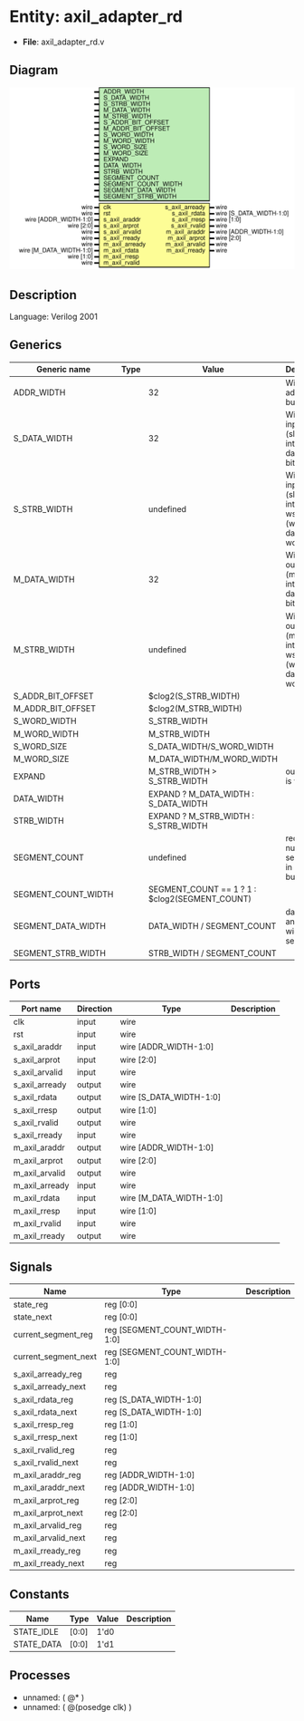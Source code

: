 # Entity: axil_adapter_rd

- **File**: axil_adapter_rd.v
## Diagram

![Diagram](axil_adapter_rd.svg "Diagram")
## Description

Language: Verilog 2001
 
## Generics

| Generic name        | Type | Value                                          | Description                                                            |
| ------------------- | ---- | ---------------------------------------------- | ---------------------------------------------------------------------- |
| ADDR_WIDTH          |      | 32                                             | Width of address bus in bits                                           |
| S_DATA_WIDTH        |      | 32                                             | Width of input (slave) interface data bus in bits                      |
| S_STRB_WIDTH        |      | undefined                                      | Width of input (slave) interface wstrb (width of data bus in words)    |
| M_DATA_WIDTH        |      | 32                                             | Width of output (master) interface data bus in bits                    |
| M_STRB_WIDTH        |      | undefined                                      | Width of output (master) interface wstrb (width of data bus in words)  |
| S_ADDR_BIT_OFFSET   |      | $clog2(S_STRB_WIDTH)                           |                                                                        |
| M_ADDR_BIT_OFFSET   |      | $clog2(M_STRB_WIDTH)                           |                                                                        |
| S_WORD_WIDTH        |      | S_STRB_WIDTH                                   |                                                                        |
| M_WORD_WIDTH        |      | M_STRB_WIDTH                                   |                                                                        |
| S_WORD_SIZE         |      | S_DATA_WIDTH/S_WORD_WIDTH                      |                                                                        |
| M_WORD_SIZE         |      | M_DATA_WIDTH/M_WORD_WIDTH                      |                                                                        |
| EXPAND              |      | M_STRB_WIDTH > S_STRB_WIDTH                    | output bus is wider                                                    |
| DATA_WIDTH          |      | EXPAND ? M_DATA_WIDTH : S_DATA_WIDTH           |                                                                        |
| STRB_WIDTH          |      | EXPAND ? M_STRB_WIDTH : S_STRB_WIDTH           |                                                                        |
| SEGMENT_COUNT       |      | undefined                                      | required number of segments in wider bus                               |
| SEGMENT_COUNT_WIDTH |      | SEGMENT_COUNT == 1 ? 1 : $clog2(SEGMENT_COUNT) |                                                                        |
| SEGMENT_DATA_WIDTH  |      | DATA_WIDTH / SEGMENT_COUNT                     | data width and keep width per segment                                  |
| SEGMENT_STRB_WIDTH  |      | STRB_WIDTH / SEGMENT_COUNT                     |                                                                        |
## Ports

| Port name      | Direction | Type                    | Description |
| -------------- | --------- | ----------------------- | ----------- |
| clk            | input     | wire                    |             |
| rst            | input     | wire                    |             |
| s_axil_araddr  | input     | wire [ADDR_WIDTH-1:0]   |             |
| s_axil_arprot  | input     | wire [2:0]              |             |
| s_axil_arvalid | input     | wire                    |             |
| s_axil_arready | output    | wire                    |             |
| s_axil_rdata   | output    | wire [S_DATA_WIDTH-1:0] |             |
| s_axil_rresp   | output    | wire [1:0]              |             |
| s_axil_rvalid  | output    | wire                    |             |
| s_axil_rready  | input     | wire                    |             |
| m_axil_araddr  | output    | wire [ADDR_WIDTH-1:0]   |             |
| m_axil_arprot  | output    | wire [2:0]              |             |
| m_axil_arvalid | output    | wire                    |             |
| m_axil_arready | input     | wire                    |             |
| m_axil_rdata   | input     | wire [M_DATA_WIDTH-1:0] |             |
| m_axil_rresp   | input     | wire [1:0]              |             |
| m_axil_rvalid  | input     | wire                    |             |
| m_axil_rready  | output    | wire                    |             |
## Signals

| Name                 | Type                          | Description |
| -------------------- | ----------------------------- | ----------- |
| state_reg            | reg [0:0]                     |             |
| state_next           | reg [0:0]                     |             |
| current_segment_reg  | reg [SEGMENT_COUNT_WIDTH-1:0] |             |
| current_segment_next | reg [SEGMENT_COUNT_WIDTH-1:0] |             |
| s_axil_arready_reg   | reg                           |             |
| s_axil_arready_next  | reg                           |             |
| s_axil_rdata_reg     | reg [S_DATA_WIDTH-1:0]        |             |
| s_axil_rdata_next    | reg [S_DATA_WIDTH-1:0]        |             |
| s_axil_rresp_reg     | reg [1:0]                     |             |
| s_axil_rresp_next    | reg [1:0]                     |             |
| s_axil_rvalid_reg    | reg                           |             |
| s_axil_rvalid_next   | reg                           |             |
| m_axil_araddr_reg    | reg [ADDR_WIDTH-1:0]          |             |
| m_axil_araddr_next   | reg [ADDR_WIDTH-1:0]          |             |
| m_axil_arprot_reg    | reg [2:0]                     |             |
| m_axil_arprot_next   | reg [2:0]                     |             |
| m_axil_arvalid_reg   | reg                           |             |
| m_axil_arvalid_next  | reg                           |             |
| m_axil_rready_reg    | reg                           |             |
| m_axil_rready_next   | reg                           |             |
## Constants

| Name       | Type  | Value | Description |
| ---------- | ----- | ----- | ----------- |
| STATE_IDLE | [0:0] | 1'd0  |             |
| STATE_DATA | [0:0] | 1'd1  |             |
## Processes
- unnamed: ( @* )
- unnamed: ( @(posedge clk) )
